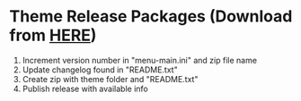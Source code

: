 # Theme Release Packages (Download from <a href="https://github.com/TheRealDannyyy/Phase-Shift-Theme-Ports/releases">HERE</a>)
1. Increment version number in "menu-main.ini" and zip file name
2. Update changelog found in "README.txt"
3. Create zip with theme folder and "README.txt"
4. Publish release with available info